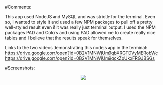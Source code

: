 










#Comments:

This app used NodeJS and MySQL and was strictly for the terminal.  Even so, I wanted to style it and used a few NPM packages to pull off a pretty well-styled result even if it was really just terminal output.  I used the NPM packages PAD and Colors and using PAD allowed me to create really nice tables and I believe that the results speak for themselves.

Links to the two videos demonstrating this nodejs app in the terminal:
https://drive.google.com/open?id=0B2V1MNWjUm9qbXRGTDVyMERobWc<br>
https://drive.google.com/open?id=0B2V1MNWjUm9qckZoUkxFRGJBSGs


#Screenshots:
<p align="center">
<span>
<img src="https://github.com/gsgallant/screenshots/blob/master/bamazon/Screen%20Shot%202016-06-17%20at%2012.28.26%20PM.png"/>

</span>
</p>


